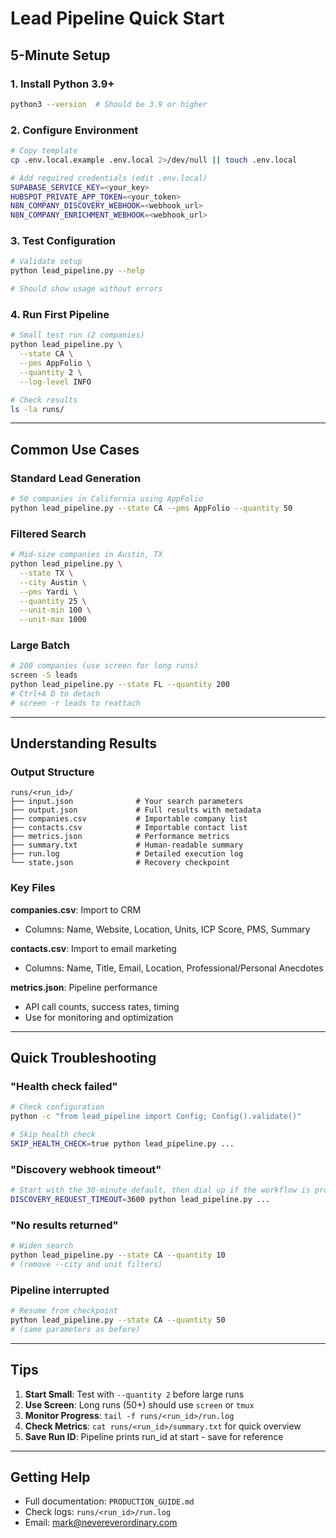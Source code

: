 # Lead Pipeline Quick Start

## 5-Minute Setup

### 1. Install Python 3.9+
```bash
python3 --version  # Should be 3.9 or higher
```

### 2. Configure Environment
```bash
# Copy template
cp .env.local.example .env.local 2>/dev/null || touch .env.local

# Add required credentials (edit .env.local)
SUPABASE_SERVICE_KEY=<your_key>
HUBSPOT_PRIVATE_APP_TOKEN=<your_token>
N8N_COMPANY_DISCOVERY_WEBHOOK=<webhook_url>
N8N_COMPANY_ENRICHMENT_WEBHOOK=<webhook_url>
```

### 3. Test Configuration
```bash
# Validate setup
python lead_pipeline.py --help

# Should show usage without errors
```

### 4. Run First Pipeline
```bash
# Small test run (2 companies)
python lead_pipeline.py \
  --state CA \
  --pms AppFolio \
  --quantity 2 \
  --log-level INFO

# Check results
ls -la runs/
```

---

## Common Use Cases

### Standard Lead Generation
```bash
# 50 companies in California using AppFolio
python lead_pipeline.py --state CA --pms AppFolio --quantity 50
```

### Filtered Search
```bash
# Mid-size companies in Austin, TX
python lead_pipeline.py \
  --state TX \
  --city Austin \
  --pms Yardi \
  --quantity 25 \
  --unit-min 100 \
  --unit-max 1000
```

### Large Batch
```bash
# 200 companies (use screen for long runs)
screen -S leads
python lead_pipeline.py --state FL --quantity 200
# Ctrl+A D to detach
# screen -r leads to reattach
```

---

## Understanding Results

### Output Structure
```
runs/<run_id>/
├── input.json              # Your search parameters
├── output.json             # Full results with metadata
├── companies.csv           # Importable company list
├── contacts.csv            # Importable contact list
├── metrics.json            # Performance metrics
├── summary.txt             # Human-readable summary
├── run.log                 # Detailed execution log
└── state.json              # Recovery checkpoint
```

### Key Files

**companies.csv**: Import to CRM
- Columns: Name, Website, Location, Units, ICP Score, PMS, Summary

**contacts.csv**: Import to email marketing
- Columns: Name, Title, Email, Location, Professional/Personal Anecdotes

**metrics.json**: Pipeline performance
- API call counts, success rates, timing
- Use for monitoring and optimization

---

## Quick Troubleshooting

### "Health check failed"
```bash
# Check configuration
python -c "from lead_pipeline import Config; Config().validate()"

# Skip health check
SKIP_HEALTH_CHECK=true python lead_pipeline.py ...
```

### "Discovery webhook timeout"
```bash
# Start with the 30-minute default, then dial up if the workflow is progressing slowly
DISCOVERY_REQUEST_TIMEOUT=3600 python lead_pipeline.py ...
```

### "No results returned"
```bash
# Widen search
python lead_pipeline.py --state CA --quantity 10
# (remove --city and unit filters)
```

### Pipeline interrupted
```bash
# Resume from checkpoint
python lead_pipeline.py --state CA --quantity 50
# (same parameters as before)
```

---

## Tips

1. **Start Small**: Test with `--quantity 2` before large runs
2. **Use Screen**: Long runs (50+) should use `screen` or `tmux`
3. **Monitor Progress**: `tail -f runs/<run_id>/run.log`
4. **Check Metrics**: `cat runs/<run_id>/summary.txt` for quick overview
5. **Save Run ID**: Pipeline prints run_id at start - save for reference

---

## Getting Help

- Full documentation: `PRODUCTION_GUIDE.md`
- Check logs: `runs/<run_id>/run.log`
- Email: mark@nevereverordinary.com
